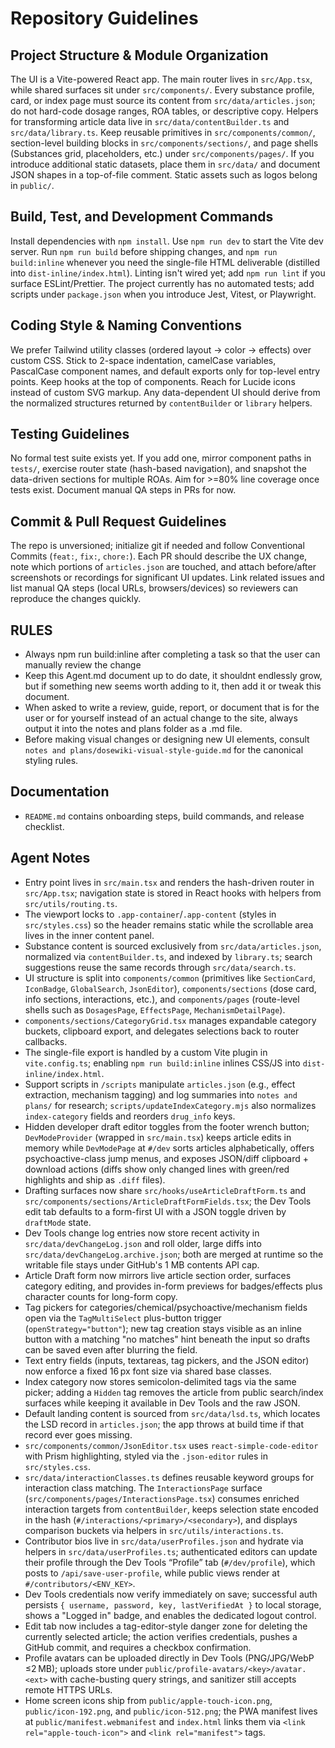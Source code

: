 # Repository Guidelines

## Project Structure & Module Organization
The UI is a Vite-powered React app. The main router lives in `src/App.tsx`, while shared surfaces sit under `src/components/`. Every substance profile, card, or index page must source its content from `src/data/articles.json`; do not hard-code dosage ranges, ROA tables, or descriptive copy. Helpers for transforming article data live in `src/data/contentBuilder.ts` and `src/data/library.ts`. Keep reusable primitives in `src/components/common/`, section-level building blocks in `src/components/sections/`, and page shells (Substances grid, placeholders, etc.) under `src/components/pages/`. If you introduce additional static datasets, place them in `src/data/` and document JSON shapes in a top-of-file comment. Static assets such as logos belong in `public/`.

## Build, Test, and Development Commands
Install dependencies with `npm install`. Use `npm run dev` to start the Vite dev server. Run `npm run build` before shipping changes, and `npm run build:inline` whenever you need the single-file HTML deliverable (distilled into `dist-inline/index.html`). Linting isn't wired yet; add `npm run lint` if you surface ESLint/Prettier. The project currently has no automated tests; add scripts under `package.json` when you introduce Jest, Vitest, or Playwright.

## Coding Style & Naming Conventions
We prefer Tailwind utility classes (ordered layout -> color -> effects) over custom CSS. Stick to 2-space indentation, camelCase variables, PascalCase component names, and default exports only for top-level entry points. Keep hooks at the top of components. Reach for Lucide icons instead of custom SVG markup. Any data-dependent UI should derive from the normalized structures returned by `contentBuilder` or `library` helpers.

## Testing Guidelines
No formal test suite exists yet. If you add one, mirror component paths in `tests/`, exercise router state (hash-based navigation), and snapshot the data-driven sections for multiple ROAs. Aim for >=80% line coverage once tests exist. Document manual QA steps in PRs for now.

## Commit & Pull Request Guidelines
The repo is unversioned; initialize git if needed and follow Conventional Commits (`feat:`, `fix:`, `chore:`). Each PR should describe the UX change, note which portions of `articles.json` are touched, and attach before/after screenshots or recordings for significant UI updates. Link related issues and list manual QA steps (local URLs, browsers/devices) so reviewers can reproduce the changes quickly.

## RULES
- Always npm run build:inline after completing a task so that the user can manually review the change
- Keep this Agent.md document up to do date, it shouldnt endlessly grow, but if something new seems worth adding to it, then add it or tweak this document. 
- When asked to write a review, guide, report, or document that is for the user or for yourself instead of an actual change to the site, always output it into the notes and plans folder as a .md file.
- Before making visual changes or designing new UI elements, consult `notes and plans/dosewiki-visual-style-guide.md` for the canonical styling rules.

## Documentation
- `README.md` contains onboarding steps, build commands, and release checklist.

## Agent Notes
- Entry point lives in `src/main.tsx` and renders the hash-driven router in `src/App.tsx`; navigation state is stored in React hooks with helpers from `src/utils/routing.ts`.
- The viewport locks to `.app-container`/`.app-content` (styles in `src/styles.css`) so the header remains static while the scrollable area lives in the inner content panel.
- Substance content is sourced exclusively from `src/data/articles.json`, normalized via `contentBuilder.ts`, and indexed by `library.ts`; search suggestions reuse the same records through `src/data/search.ts`.
- UI structure is split into `components/common` (primitives like `SectionCard`, `IconBadge`, `GlobalSearch`, `JsonEditor`), `components/sections` (dose card, info sections, interactions, etc.), and `components/pages` (route-level shells such as `DosagesPage`, `EffectsPage`, `MechanismDetailPage`).
- `components/sections/CategoryGrid.tsx` manages expandable category buckets, clipboard export, and delegates selections back to router callbacks.
- The single-file export is handled by a custom Vite plugin in `vite.config.ts`; enabling `npm run build:inline` inlines CSS/JS into `dist-inline/index.html`.
- Support scripts in `/scripts` manipulate `articles.json` (e.g., effect extraction, mechanism tagging) and log summaries into `notes and plans/` for research; `scripts/updateIndexCategory.mjs` also normalizes `index-category` fields and reorders `drug_info` keys.
- Hidden developer draft editor toggles from the footer wrench button; `DevModeProvider` (wrapped in `src/main.tsx`) keeps article edits in memory while `DevModePage` at `#/dev` sorts articles alphabetically, offers psychoactive-class jump menus, and exposes JSON/diff clipboard + download actions (diffs show only changed lines with green/red highlights and ship as `.diff` files).
- Drafting surfaces now share `src/hooks/useArticleDraftForm.ts` and `src/components/sections/ArticleDraftFormFields.tsx`; the Dev Tools edit tab defaults to a form-first UI with a JSON toggle driven by `draftMode` state.
- Dev Tools change log entries now store recent activity in `src/data/devChangeLog.json` and roll older, large diffs into `src/data/devChangeLog.archive.json`; both are merged at runtime so the writable file stays under GitHub's 1 MB contents API cap.
- Article Draft form now mirrors live article section order, surfaces category editing, and provides in-form previews for badges/effects plus character counts for long-form copy.
- Tag pickers for categories/chemical/psychoactive/mechanism fields open via the `TagMultiSelect` plus-button trigger (`openStrategy="button"`); new tag creation stays visible as an inline button with a matching "no matches" hint beneath the input so drafts can be saved even after blurring the field.
- Text entry fields (inputs, textareas, tag pickers, and the JSON editor) now enforce a fixed 16 px font size via shared base classes.
- Index category now stores semicolon-delimited tags via the same picker; adding a `Hidden` tag removes the article from public search/index surfaces while keeping it available in Dev Tools and the raw JSON.
- Default landing content is sourced from `src/data/lsd.ts`, which locates the LSD record in `articles.json`; the app throws at build time if that record ever goes missing.
- `src/components/common/JsonEditor.tsx` uses `react-simple-code-editor` with Prism highlighting, styled via the `.json-editor` rules in `src/styles.css`.
- `src/data/interactionClasses.ts` defines reusable keyword groups for interaction class matching. The `InteractionsPage` surface (`src/components/pages/InteractionsPage.tsx`) consumes enriched interaction targets from `contentBuilder`, keeps selection state encoded in the hash (`#/interactions/<primary>/<secondary>`), and displays comparison buckets via helpers in `src/utils/interactions.ts`.
- Contributor bios live in `src/data/userProfiles.json` and hydrate via helpers in `src/data/userProfiles.ts`; authenticated editors can update their profile through the Dev Tools “Profile” tab (`#/dev/profile`), which posts to `/api/save-user-profile`, while public views render at `#/contributors/<ENV_KEY>`.
- Dev Tools credentials now verify immediately on save; successful auth persists `{ username, password, key, lastVerifiedAt }` to local storage, shows a "Logged in" badge, and enables the dedicated logout control.
- Edit tab now includes a tag-editor-style danger zone for deleting the currently selected article; the action verifies credentials, pushes a GitHub commit, and requires a checkbox confirmation.
- Profile avatars can be uploaded directly in Dev Tools (PNG/JPG/WebP ≤2 MB); uploads store under `public/profile-avatars/<key>/avatar.<ext>` with cache-busting query strings, and sanitizer still accepts remote HTTPS URLs.
- Home screen icons ship from `public/apple-touch-icon.png`, `public/icon-192.png`, and `public/icon-512.png`; the PWA manifest lives at `public/manifest.webmanifest` and `index.html` links them via `<link rel="apple-touch-icon">` and `<link rel="manifest">` tags.
